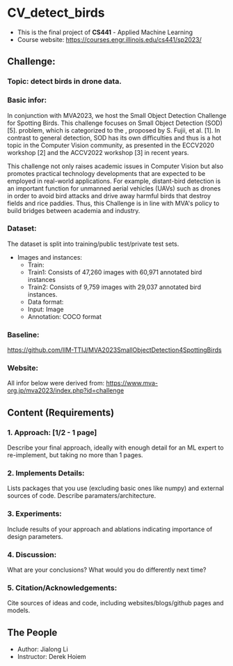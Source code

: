 # CV_detect_birds
* This is the final project of **CS441** - Applied Machine Learning
* Course website: https://courses.engr.illinois.edu/cs441/sp2023/
## Challenge:  
### Topic: detect birds in drone data.
### Basic infor:
In conjunction with MVA2023, we host the Small Object Detection Challenge for Spotting Birds. This challenge focuses on Small Object Detection (SOD)[5]. problem, which is categorized to the , proposed by S. Fujii, et al. [1]. In contrast to general detection, SOD has its own difficulties and thus is a hot topic in the Computer Vision community, as presented in the ECCV2020 workshop [2] and the ACCV2022 workshop [3] in recent years.

This challenge not only raises academic issues in Computer Vision but also promotes practical technology developments that are expected to be employed in real-world applications. For example, distant-bird detection is an important function for unmanned aerial vehicles (UAVs) such as drones in order to avoid bird attacks and drive away harmful birds that destroy fields and rice paddies. Thus, this Challenge is in line with MVA's policy to build bridges between academia and industry.
### Dataset:
The dataset is split into training/public test/private test sets.
* Images and instances:
  * Train:
   * Train1: Consists of 47,260 images with 60,971 annotated bird instances
   * Train2: Consists of 9,759 images with 29,037 annotated bird instances.
  * Data format:
   * Input: Image
   * Annotation: COCO format     
### Baseline:
https://github.com/IIM-TTIJ/MVA2023SmallObjectDetection4SpottingBirds
### Website: 
All infor below were derived from: https://www.mva-org.jp/mva2023/index.php?id=challenge

## Content (Requirements)
### 1. Approach: [1/2 - 1 page]
Describe your final approach, ideally with enough detail for an ML expert to re-implement, but taking no more than 1 pages.
### 2. Implements Details:
Lists packages that you use (excluding basic ones like numpy) and external sources of code. Describe paramaters/architecture.
### 3. Experiments:
Include results of your approach and ablations indicating importance of design parameters.
### 4. Discussion:
What are your conclusions? What would you do differently next time?
### 5. Citation/Acknowledgements:
Cite sources of ideas and code, including websites/blogs/github pages and models.

## The People
* Author: Jialong Li
* Instructor: Derek Hoiem



